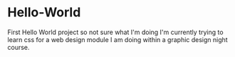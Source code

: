 # Hello-World
First Hello World project so not sure what I'm doing
I'm currently trying to learn css for a web design module I am doing within a graphic design night course.
